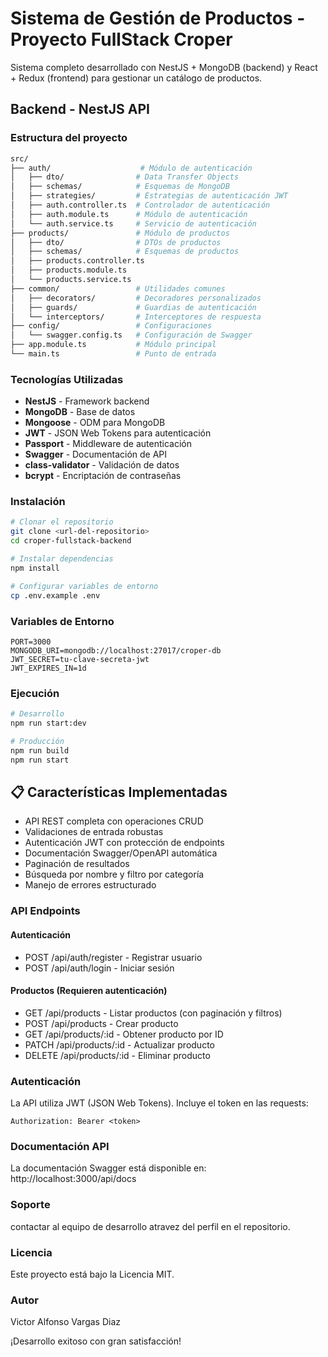# Sistema de Gestión de Productos - Proyecto FullStack Croper

Sistema completo desarrollado con NestJS + MongoDB (backend) y React + Redux (frontend) para gestionar un catálogo de productos.

## Backend - NestJS API

### Estructura del proyecto
```bash
src/
├── auth/                    # Módulo de autenticación
│   ├── dto/                # Data Transfer Objects
│   ├── schemas/            # Esquemas de MongoDB
│   ├── strategies/         # Estrategias de autenticación JWT
│   ├── auth.controller.ts  # Controlador de autenticación
│   ├── auth.module.ts      # Módulo de autenticación
│   └── auth.service.ts     # Servicio de autenticación
├── products/               # Módulo de productos
│   ├── dto/                # DTOs de productos
│   ├── schemas/            # Esquemas de productos
│   ├── products.controller.ts
│   ├── products.module.ts
│   └── products.service.ts
├── common/                 # Utilidades comunes
│   ├── decorators/         # Decoradores personalizados
│   ├── guards/             # Guardias de autenticación
│   └── interceptors/       # Interceptores de respuesta
├── config/                 # Configuraciones
│   └── swagger.config.ts   # Configuración de Swagger
├── app.module.ts           # Módulo principal
└── main.ts                 # Punto de entrada
```

### Tecnologías Utilizadas
- **NestJS** - Framework backend
- **MongoDB** - Base de datos
- **Mongoose** - ODM para MongoDB
- **JWT** - JSON Web Tokens para autenticación
- **Passport** - Middleware de autenticación
- **Swagger** - Documentación de API
- **class-validator** - Validación de datos
- **bcrypt** - Encriptación de contraseñas

### Instalación
```bash
# Clonar el repositorio
git clone <url-del-repositorio>
cd croper-fullstack-backend

# Instalar dependencias
npm install

# Configurar variables de entorno
cp .env.example .env
```

### Variables de Entorno
```env
PORT=3000
MONGODB_URI=mongodb://localhost:27017/croper-db
JWT_SECRET=tu-clave-secreta-jwt
JWT_EXPIRES_IN=1d
```

### Ejecución
```bash
# Desarrollo
npm run start:dev

# Producción
npm run build
npm run start
```

## 📋 Características Implementadas

- API REST completa con operaciones CRUD
- Validaciones de entrada robustas
- Autenticación JWT con protección de endpoints
- Documentación Swagger/OpenAPI automática
- Paginación de resultados
- Búsqueda por nombre y filtro por categoría
- Manejo de errores estructurado

### API Endpoints
#### Autenticación
- POST /api/auth/register - Registrar usuario
- POST /api/auth/login - Iniciar sesión

#### Productos (Requieren autenticación)
- GET /api/products - Listar productos (con paginación y filtros)
- POST /api/products - Crear producto
- GET /api/products/:id - Obtener producto por ID
- PATCH /api/products/:id - Actualizar producto
- DELETE /api/products/:id - Eliminar producto

### Autenticación
La API utiliza JWT (JSON Web Tokens). Incluye el token en las requests:
```http
Authorization: Bearer <token>
```

### Documentación API
La documentación Swagger está disponible en:
http://localhost:3000/api/docs

### Soporte
contactar al equipo de desarrollo atravez del perfil en el repositorio.

### Licencia
Este proyecto está bajo la Licencia MIT.

### Autor
Victor Alfonso Vargas Diaz

¡Desarrollo exitoso con gran satisfacción!
